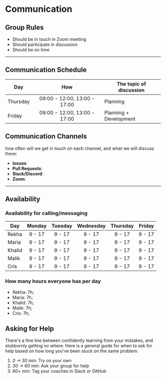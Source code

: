 # Communication

## Group Rules

- Should be in touch in Zoom meeting
- Should participate in discussion
- Should be on time

---

## Communication Schedule

| Day      |             How              | The topic of discussion |
| -------- | :--------------------------: | ----------------------- |
| Thursday | 09:00 - 12:00, 13:00 - 17:00 | Planning                |
| Friday   | 09:00 - 12:00, 13:00 - 17:00 | Planning + Development  |

## Communication Channels

how often will we get in touch on each channel, and what we will discuss there:

- **Issues**:
- **Pull Requests**:
- **Slack/Discord**:
- **Zoom**:

---

## Availability

### Availability for calling/messaging

| Day    | Monday | Tuesday | Wednesday | Thursday | Friday |
| ------ | :----: | :-----: | :-------: | :------: | :----: |
| Rekha  | 9 - 17 | 9 - 17  |  9 - 17   |  9 - 17  | 9 - 17 |
| Maria  | 9 - 17 | 9 - 17  |  9 - 17   |  9 - 17  | 9 - 17 |
| Khalid | 9 - 17 | 9 - 17  |  9 - 17   |  9 - 17  | 9 - 17 |
| Malik  | 9 - 17 | 9 - 17  |  9 - 17   |  9 - 17  | 9 - 17 |
| Cris   | 9 - 17 | 9 - 17  |  9 - 17   |  9 - 17  | 9 - 17 |

### How many hours everyone has per day

- Rekha: 7h;
- Maria: 7h;
- Khalid: 7h;
- Malik: 7h;
- Cris: 7h;

## Asking for Help

There's a fine line between confidently learning from your mistakes, and
stubbornly getting no where. Here is a general guide for when to ask for help
based on how long you've been stuck on the same problem:

1. _0 -> 30 min_: Try on your own
2. _30 -> 60 min_: Ask your group for help
3. _60+ min_: Tag your coaches in Slack or GitHub
